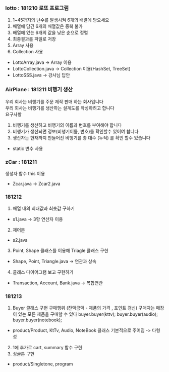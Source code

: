 ### lotto : 181210 로또 프로그램
1. 1~45까지의 난수를 발생시켜 6개의 배열에 담으세요
2. 배열에 담긴 6개의 배열값은 중복 불가
3. 배열에 있는 6개의 값을 낮은 순으로 정렬
4. 최종결과를 파일로 저장
5. Array 사용
6. Collection 사용
  * LottoArray.java -> Array 이용
  * LottoCollection.java -> Collection 이용(HashSet, TreeSet)
  * LottoSSS.java -> 강사님 답안

### AirPlane : 181211 비행기 생산  
우리 회사는 비행기를 주문 제작 판매 하는 회사입니다  
우리 회사는 비행기를 생산하는 설계도를 작성하려고 합니다  
요구사항
1. 비행기를 생산하고 비행기의 이름과 번호를 부여해야 합니다
2. 비행기가 생산되면 정보(비행기이름, 번호)를 확인할수 있어여 합니다
3. 생산자는  현재까지 만들어진 비행기를 총 대수 (누적) 를 확인 할수 있습니다
  * static 변수 사용

### zCar : 181211 
생성자 함수 this 이용
* Zcar.java -> Zcar2.java 

### 181212 
1. 배열 내의 최대값과 최솟값 구하기
  * s1.java  -> 3항 연산자 이용
2. 제어문
  * s2.java
3. Point, Shape 클래스를 이용해 Triagle 클래스 구현
  * Shape, Point, Triangle.java  -> 연관과 상속
4. 클래스 다이어그램 보고 구현하기
  * Transaction, Account, Bank.java -> 복합연관

### 181213  
1. Buyer 클래스 구현
구매행위 (잔액금액 - 제품의 가격 , 포인트 갱신)
구매자는 매장이 있는 모든 제품을 구매할 수 있다
  buyer.buyer(kttv);
  buyer.buyer(audio);
  buyer.buyer(notebook);
  * product/Product, KtTv, Audio, NoteBook 클래스 기본적으로 주어짐 -> 다형성
2. 1에 추가로 cart, summary 함수 구현
3. 싱글톤 구현
  * product/Singletone, program
